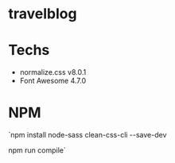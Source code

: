 # travelblog

# Techs
- normalize.css v8.0.1
- Font Awesome 4.7.0

# NPM
`npm install node-sass clean-css-cli --save-dev

npm run compile`
